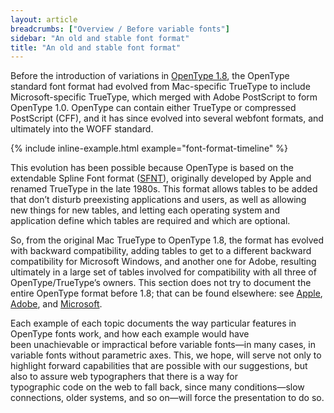 ```yaml
---
layout: article
breadcrumbs: ["Overview / Before variable fonts"]
sidebar: "An old and stable font format"
title: "An old and stable font format"
---
```

Before the introduction of variations in <a href="https://docs.microsoft.com/en-us/typography/opentype/spec/#opentype-specification-version-180">OpenType 1.8</a>, the OpenType standard font format had evolved from Mac-specific TrueType to include Microsoft-specific TrueType, which merged with Adobe PostScript to form OpenType 1.0. OpenType can contain either TrueType or compressed PostScript (CFF), and it has since evolved into several webfont formats, and ultimately into the WOFF standard. 

{% include inline-example.html example="font-format-timeline" %}

This evolution has been possible because OpenType is based on the extendable Spline Font format (<a href="https://en.wikipedia.org/wiki/SFNT">SFNT</a>), originally developed by Apple and renamed TrueType in the late 1980s. This format allows tables to be added that don’t disturb preexisting applications and users, as well as allowing new things for new tables, and letting each operating system and application define which tables are required and which are optional.

So, from the original Mac TrueType to OpenType 1.8, the format has evolved with backward compatibility, adding tables to get to a different backward compatibility for Microsoft Windows, and another one for Adobe, resulting ultimately in a large set of tables involved for compatibility with all three of OpenType/TrueType’s owners. This section does not try to document the entire OpenType format before 1.8; that can be found elsewhere: see <a href="https://developer.apple.com/fonts/TrueType-Reference-Manual/RM06/Chap6.html">Apple</a>, <a href="https://www.adobe.com/products/type/opentype.html">Adobe</a>, and <a href="https://docs.microsoft.com/en-us/typography/opentype/">Microsoft</a>.

Each example of each topic documents the way particular features in OpenType fonts work, and how each example would have been unachievable or impractical before variable fonts—in many cases, in variable fonts without parametric axes. This, we hope, will serve not only to highlight forward capabilities that are possible with our suggestions, but also to assure web typographers that there is a way for typographic code on the web to fall back, since many conditions—slow connections, older systems, and so on—will force the presentation to do so.
